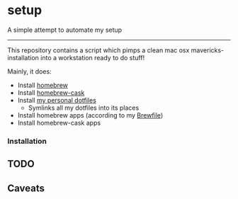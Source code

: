 setup
=====

A simple attempt to automate my setup

---

This repository contains a script which pimps a clean mac osx mavericks-installation
into a workstation ready to do stuff!

Mainly, it does:
- Install [homebrew](https://github.com/Homebrew/homebrew)
- Install [homebrew-cask](https://github.com/caskroom/homebrew-cask)
- Install [my personal dotfiles](https://github.com/engeld/dotfiles)
  - Symlinks all my dotfiles into its places
- Install homebrew apps (according to my [Brewfile](https://github.com/engeld/dotfiles/blob/master/Brewfile))
- Install homebrew-cask apps

### Installation


## TODO

## Caveats
